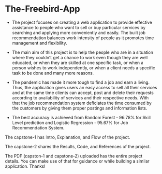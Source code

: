 # The-Freebird-App

- The project focuses on creating a web application to provide effective assistance to people who want to sell or buy particular services by searching and applying more conveniently and easily. The built job recommendation balances work intensity of people as it promotes time management and flexibility.

- The main aim of this project is to help the people who are in a situation where they couldn’t get a chance to work even though they are well educated, or when they are skilled at one specific task, or when a person wishes to work independently, or when a client needs a specific task to be done and many more reasons.

- The pandemic has made it more tough to find a job and earn a living. Thus, the application gives users an easy access to sell all their services and at the same time clients can accept, post and delete their requests according to availability of services and their respective needs. With that the job recommendation system deficiates the time consumed by the customers by giving them proper postings and information lists.

- The best accuracy is achieved from Random Forest - 96.78% for Skill Level prediction and Logistic Regression - 95.67% for Job Recommendation System.

The capstone-1 has Intro, Explanation, and Flow of the project.

The capstone-2 shares the Results, Code, and References of the project.

The PDF (capston-1 and capstone-2) uploaded has the entire project details. You can make use of that for guidance or while building a similar application. Thanks!
